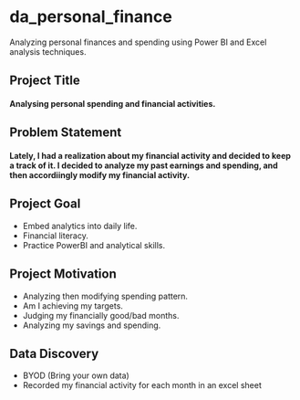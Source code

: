 # da_personal_finance
Analyzing personal finances and spending using Power BI and Excel analysis techniques.  

## Project Title
#### Analysing personal spending and financial activities.

## Problem Statement
#### Lately, I had a realization about my financial activity and decided to keep a track of it. I decided to analyze my past earnings and spending, and then accordiingly modify my financial activity.  

## Project Goal
-   Embed analytics into daily life.
-   Financial literacy.
-   Practice PowerBI and analytical skills.

## Project Motivation
-   Analyzing then modifying spending pattern.
-   Am I achieving my targets.
-   Judging my financially good/bad months.
-   Analyzing my savings and spending.

## Data Discovery
-   BYOD (Bring your own data)
-   Recorded my financial activity for each month in an excel sheet